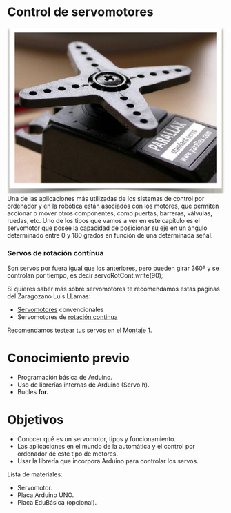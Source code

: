 
# Control de servomotores

![](img/Captura_de_pantalla_2015-04-02_a_las_8.32.53.png)
Una de las aplicaciones más utilizadas de los sistemas de control por ordenador y en la robótica están asociados con los motores, que permiten accionar o mover otros componentes, como puertas, barreras, válvulas, ruedas, etc. Uno de los tipos que vamos a ver en este capítulo es el servomotor que posee la capacidad de posicionar su eje en un ángulo determinado entre 0 y 180 grados en función de una determinada señal. 

### Servos de rotación contínua

Son servos por fuera igual que los anteriores, pero pueden girar 360º y se controlan por tiempo, es decir servoRotCont.write(90);

Si quieres saber más sobre servomotores te recomendamos estas paginas del Zaragozano Luis LLamas:

- [Servomotores](https://www.luisllamas.es/controlar-un-servo-con-arduino/) convencionales
- Servomotores de [rotación continua](https://www.luisllamas.es/controlar-un-servo-de-rotacion-continua-con-arduino/)

Recomendamos testear tus servos en el [Montaje 1](montaje_1_testea_tu_servo.html).



# Conocimiento previo

- Programación básica de Arduino.
- Uso de librerías internas de Arduino (Servo.h).
- Bucles **for.**

# Objetivos

- Conocer qué es un servomotor, tipos y funcionamiento.
- Las aplicaciones en el mundo de la automática y el control por ordenador de este tipo de motores.
- Usar la librería que incorpora Arduino para controlar los servos.

Lista de materiales:

- Servomotor.
- Placa Arduino UNO.
- Placa EduBásica (opcional).





